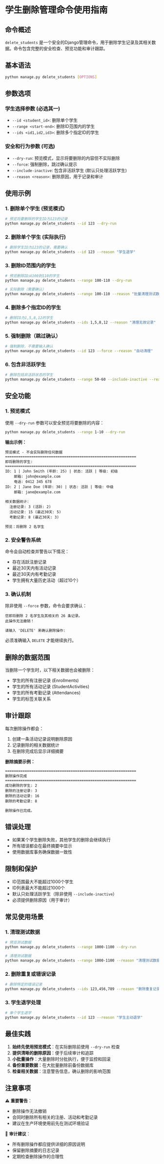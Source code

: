 # 学生删除管理命令使用指南

## 命令概述

`delete_students` 是一个安全的Django管理命令，用于删除学生记录及其相关数据。命令包含完整的安全检查、预览功能和审计跟踪。

## 基本语法

```bash
python manage.py delete_students [OPTIONS]
```

## 参数选项

### 学生选择参数 (必选其一)

- `--id <student_id>`: 删除单个学生
- `--range <start-end>`: 删除ID范围内的学生
- `--ids <id1,id2,id3>`: 删除多个指定ID的学生

### 安全和行为参数 (可选)

- `--dry-run`: 预览模式，显示将要删除的内容但不实际删除
- `--force`: 强制删除，跳过确认提示
- `--include-inactive`: 包含非活跃学生 (默认只处理活跃学生)
- `--reason <reason>`: 删除原因，用于记录和审计

## 使用示例

### 1. 删除单个学生 (预览模式)

```bash
# 预览将要删除的学生ID为123的记录
python manage.py delete_students --id 123 --dry-run
```

### 2. 删除单个学生 (实际执行)

```bash
# 删除学生ID为123的记录，需要确认
python manage.py delete_students --id 123 --reason "学生退学"
```

### 3. 删除ID范围内的学生

```bash
# 预览删除ID从100到110的学生
python manage.py delete_students --range 100-110 --dry-run

# 实际删除（需要确认）
python manage.py delete_students --range 100-110 --reason "批量清理测试数据"
```

### 4. 删除多个指定ID的学生

```bash
# 删除ID为1,5,8,12的学生
python manage.py delete_students --ids 1,5,8,12 --reason "清理无效记录"
```

### 5. 强制删除（跳过确认）

```bash
# 强制删除，不需要输入确认
python manage.py delete_students --id 123 --force --reason "自动清理"
```

### 6. 包含非活跃学生

```bash
# 删除包括非活跃状态的学生
python manage.py delete_students --range 50-60 --include-inactive --reason "完整清理"
```

## 安全功能

### 1. 预览模式
使用 `--dry-run` 参数可以安全预览将要删除的内容：

```bash
python manage.py delete_students --range 1-10 --dry-run
```

**输出示例：**
```
预览模式 - 不会实际删除任何数据
============================================================
即将删除的学生:
============================================================
ID: 1 | John Smith (年龄: 25) | 状态: 活跃 | 等级: 初级
    邮箱: john@example.com
    电话: 0412 345 678
ID: 2 | Jane Doe (年龄: 30) | 状态: 活跃 | 等级: 中级
    邮箱: jane@example.com

相关数据统计:
  注册记录: 3 (活跃: 2)
  活动记录: 15 (最近30天: 5)
  考勤记录: 8 (最近30天: 3)

预览：将删除 2 名学生
```

### 2. 安全警告系统
命令会自动检查并警告以下情况：
- 存在活跃注册记录
- 最近30天内有活动记录
- 最近30天内有考勤记录
- 学生拥有大量历史活动（超过10个）

### 3. 确认机制
除非使用 `--force` 参数，命令会要求确认：

```
您即将删除 2 名学生及其相关的 26 条记录。
此操作无法撤销！

请输入 'DELETE' 来确认删除操作:
```

必须准确输入 `DELETE` 才能继续执行。

## 删除的数据范围

当删除一个学生时，以下相关数据也会被删除：
- 学生的所有注册记录 (Enrollments)
- 学生的所有活动记录 (StudentActivities)
- 学生的所有考勤记录 (Attendances)
- 学生的标签关联关系

## 审计跟踪

每次删除操作都会：
1. 创建一条活动记录说明删除原因
2. 记录删除的相关数据统计
3. 在删除完成后显示详细摘要

**删除摘要示例：**
```
============================================================
删除操作完成
============================================================
成功删除的学生: 2
删除的注册记录: 3
删除的活动记录: 16
删除的考勤记录: 8

删除操作已完成。
```

## 错误处理

- 如果某个学生删除失败，其他学生的删除会继续执行
- 所有错误都会在最终摘要中显示
- 使用数据库事务确保数据一致性

## 限制和保护

- ID范围最大不能超过1000个学生
- ID列表最大不能超过1000个
- 默认只处理活跃学生（除非使用 `--include-inactive`）
- 必须提供删除原因（用于审计）

## 常见使用场景

### 1. 清理测试数据
```bash
# 预览测试数据
python manage.py delete_students --range 1000-1100 --dry-run

# 清理测试数据
python manage.py delete_students --range 1000-1100 --reason "清理测试数据"
```

### 2. 删除重复或错误记录
```bash
# 删除特定的错误记录
python manage.py delete_students --ids 123,456,789 --reason "删除重复记录"
```

### 3. 学生退学处理
```bash
# 单个学生退学
python manage.py delete_students --id 123 --reason "学生主动退学"
```

## 最佳实践

1. **始终先使用预览模式**：在实际删除前使用 `--dry-run` 检查
2. **提供清晰的删除原因**：便于后续审计和追踪
3. **小批量操作**：大量删除时分批执行，便于监控和回滚
4. **备份重要数据**：在大批量删除前备份数据库
5. **检查相关数据**：注意警告信息，确认删除的影响范围

## 注意事项

⚠️ **重要警告**：
- 删除操作无法撤销
- 会同时删除所有相关的注册、活动和考勤记录
- 建议在生产环境使用前先在测试环境验证

📝 **审计建议**：
- 所有删除操作都应提供详细的原因说明
- 保留删除摘要的日志记录
- 定期检查删除操作的合理性